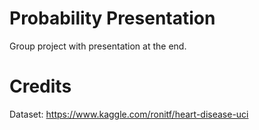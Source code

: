 # Probability Presentation



Group project with presentation at the end.

# Credits
Dataset: https://www.kaggle.com/ronitf/heart-disease-uci

